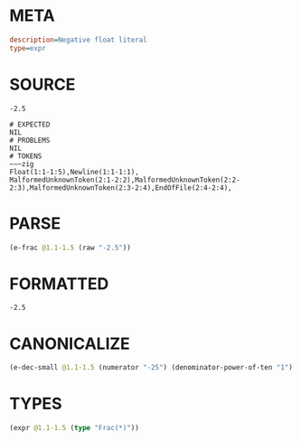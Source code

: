 # META
~~~ini
description=Negative float literal
type=expr
~~~
# SOURCE
~~~roc
-2.5
~~~
~~~
# EXPECTED
NIL
# PROBLEMS
NIL
# TOKENS
~~~zig
Float(1:1-1:5),Newline(1:1-1:1),
MalformedUnknownToken(2:1-2:2),MalformedUnknownToken(2:2-2:3),MalformedUnknownToken(2:3-2:4),EndOfFile(2:4-2:4),
~~~
# PARSE
~~~clojure
(e-frac @1.1-1.5 (raw "-2.5"))
~~~
# FORMATTED
~~~roc
-2.5
~~~
# CANONICALIZE
~~~clojure
(e-dec-small @1.1-1.5 (numerator "-25") (denominator-power-of-ten "1") (value "-2.5"))
~~~
# TYPES
~~~clojure
(expr @1.1-1.5 (type "Frac(*)"))
~~~
